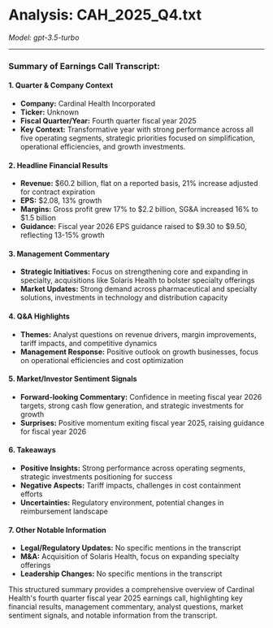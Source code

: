 # Analysis: CAH_2025_Q4.txt

*Model: gpt-3.5-turbo*

---

### Summary of Earnings Call Transcript:

#### 1. **Quarter & Company Context**
- **Company:** Cardinal Health Incorporated
- **Ticker:** Unknown
- **Fiscal Quarter/Year:** Fourth quarter fiscal year 2025
- **Key Context:** Transformative year with strong performance across all five operating segments, strategic priorities focused on simplification, operational efficiencies, and growth investments.

#### 2. **Headline Financial Results**
- **Revenue:** $60.2 billion, flat on a reported basis, 21% increase adjusted for contract expiration
- **EPS:** $2.08, 13% growth
- **Margins:** Gross profit grew 17% to $2.2 billion, SG&A increased 16% to $1.5 billion
- **Guidance:** Fiscal year 2026 EPS guidance raised to $9.30 to $9.50, reflecting 13-15% growth

#### 3. **Management Commentary**
- **Strategic Initiatives:** Focus on strengthening core and expanding in specialty, acquisitions like Solaris Health to bolster specialty offerings
- **Market Updates:** Strong demand across pharmaceutical and specialty solutions, investments in technology and distribution capacity

#### 4. **Q&A Highlights**
- **Themes:** Analyst questions on revenue drivers, margin improvements, tariff impacts, and competitive dynamics
- **Management Response:** Positive outlook on growth businesses, focus on operational efficiencies and cost optimization

#### 5. **Market/Investor Sentiment Signals**
- **Forward-looking Commentary:** Confidence in meeting fiscal year 2026 targets, strong cash flow generation, and strategic investments for growth
- **Surprises:** Positive momentum exiting fiscal year 2025, raising guidance for fiscal year 2026

#### 6. **Takeaways**
- **Positive Insights:** Strong performance across operating segments, strategic investments positioning for success
- **Negative Aspects:** Tariff impacts, challenges in cost containment efforts
- **Uncertainties:** Regulatory environment, potential changes in reimbursement landscape

#### 7. **Other Notable Information**
- **Legal/Regulatory Updates:** No specific mentions in the transcript
- **M&A:** Acquisition of Solaris Health, focus on expanding specialty offerings
- **Leadership Changes:** No specific mentions in the transcript

This structured summary provides a comprehensive overview of Cardinal Health's fourth quarter fiscal year 2025 earnings call, highlighting key financial results, management commentary, analyst questions, market sentiment signals, and notable information from the transcript.